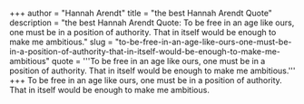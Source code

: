 +++
author = "Hannah Arendt"
title = "the best Hannah Arendt Quote"
description = "the best Hannah Arendt Quote: To be free in an age like ours, one must be in a position of authority. That in itself would be enough to make me ambitious."
slug = "to-be-free-in-an-age-like-ours-one-must-be-in-a-position-of-authority-that-in-itself-would-be-enough-to-make-me-ambitious"
quote = '''To be free in an age like ours, one must be in a position of authority. That in itself would be enough to make me ambitious.'''
+++
To be free in an age like ours, one must be in a position of authority. That in itself would be enough to make me ambitious.

